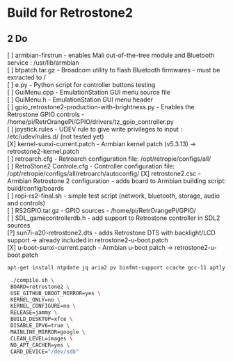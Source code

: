 # Build for Retrostone2

## 2 Do
[ ] armbian-firstrun - enables Mali out-of-the-tree module and Bluetooth service : /usr/lib/armbian  
[ ] btpatch.tar.gz - Broadcom utility to flash Bluetooth firmwares - must be extracted to /  
[ ] e.py - Python script for controller buttons testing  
[ ] GuiMenu.cpp - EmulationStation GUI menu source file  
[ ] GuiMenu.h - EmulationStation GUI menu header  
[ ] gpio_retrostone2-production-with-brightness.py - Enables the Retrostone GPIO controls - /home/pi/RetrOrangePi/GPIO/drivers/tz_gpio_controller.py  
[ ] joystick.rules - UDEV rule to give write privileges to input : /etc/udev/rules.d/ (not tested yet)  
[X] kernel-sunxi-current.patch - Armbian kernel patch (v5.3.13) -> retrostone2-kernel.patch   
[ ] retroarch.cfg - Retroarch configuration file: /opt/retropie/configs/all/  
[ ] RetroStone2 Controle.cfg - Controller configuration file: /opt/retropie/configs/all/retroarch/autoconfig/
[X] retrostone2.csc - Armbian Retrostone 2 configuration - adds board to Armbian building script: build/config/boards   
[ ] ropi-rs2-final.sh - simple test script (network, bluetooth, storage, audio and controls)  
[ ] RS2GPIO.tar.gz - GPIO sources - /home/pi/RetrOrangePi/GPIO/  
[ ] SDL_gamecontrollerdb.h - add support to Retrostone controller in SDL2 sources  
[?] sun7i-a20-retrostone2.dts - adds Retrostone DTS with backlight/LCD support -> already included in retrostone2-u-boot.patch  
[X] u-boot-sunxi-current.patch - Armbian u-boot patch -> retrostone2-u-boot.patch  

```bash
apt-get install ntpdate jq aria2 pv binfmt-support ccache gcc-11 aptly bison build-essential debian-archive-keyring debian-keyring device-tree-compiler dwarves flex gcc-arm-linux-gnueabi gcc-aarch64-linux-gnu libbison-dev libc6-dev-armhf-cross libcrypto++-dev libelf-dev libfdt-dev libfile-fcntllock-perl libfl-dev liblz4-tool libncurses-dev libpython2.7-dev libssl-dev libusb-1.0-0-dev patchutils pixz pkg-config python3-distutils qemu-user-static swig u-boot-tools uuid-dev zlib1g-dev lib32ncurses-dev lib32stdc++6 libc6-i386 python2 apt-cacher-ng
```


```bash
 ./compile.sh \
 BOARD=retrostone2 \
 USE_GITHUB_UBOOT_MIRROR=yes \
 KERNEL_ONLY=no \
 KERNEL_CONFIGURE=no \
 RELEASE=jammy \
 BUILD_DESKTOP=xfce \
 DISABLE_IPV6=true \
 MAINLINE_MIRROR=google \
 CLEAN_LEVEL=images \
 NO_APT_CACHER=yes \
 CARD_DEVICE="/dev/sdb"
```


